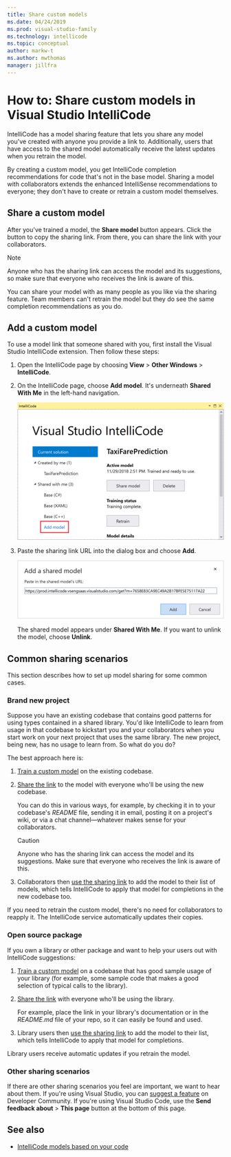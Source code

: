 ```yaml
---
title: Share custom models
ms.date: 04/24/2019
ms.prod: visual-studio-family
ms.technology: intellicode
ms.topic: conceptual
author: markw-t
ms.author: mwthomas
manager: jillfra
---
```

# How to: Share custom models in Visual Studio IntelliCode

IntelliCode has a model sharing feature that lets you share any model you've created with anyone you provide a link to. Additionally, users that have access to the shared model automatically receive the latest updates when you retrain the model.

By creating a custom model, you get IntelliCode completion recommendations for code that's not in the base model. Sharing a model with collaborators extends the enhanced IntelliSense recommendations to everyone; they don't have to create or retrain a custom model themselves.

## Share a custom model

After you've trained a model, the **Share model** button appears. Click the button to copy the sharing link. From there, you can share the link with your collaborators.

 > [!NOTE]
 > Anyone who has the sharing link can access the model and its suggestions, so make sure that everyone who receives the link is aware of this.

You can share your model with as many people as you like via the sharing feature. Team members can't retrain the model but they do see the same completion recommendations as you do.

## Add a custom model

To use a model link that someone shared with you, first install the Visual Studio IntelliCode extension. Then follow these steps:

1. Open the IntelliCode page by choosing **View** > **Other Windows** > **IntelliCode**.

1. On the IntelliCode page, choose **Add model**. It's underneath **Shared With Me** in the left-hand navigation.

   ![Add model for IntelliCode in Visual Studio](media/add-model.png)

1. Paste the sharing link URL into the dialog box and choose **Add**.

   ![Add shared model in IntelliCode](media/add-shared-model.png)

   The shared model appears under **Shared With Me**. If you want to unlink the model, choose **Unlink**.

## Common sharing scenarios

This section describes how to set up model sharing for some common cases.

### Brand new project

Suppose you have an existing codebase that contains good patterns for using types contained in a shared library. You'd like IntelliCode to learn from usage in that codebase to kickstart you and your collaborators when you start work on your next project that uses the same library. The new project, being new, has no usage to learn from. So what do you do?

The best approach here is:

1. [Train a custom model](custom-models.md#train-a-model) on the existing codebase.

2. [Share the link](custom-models.md#share-a-custom-model) to the model with everyone who'll be using the new codebase.

   You can do this in various ways, for example, by checking it in to your codebase's *README* file, sending it in email, posting it on a project's wiki, or via a chat channel&mdash;whatever makes sense for your collaborators.

   > [!CAUTION]
   > Anyone who has the sharing link can access the model and its suggestions. Make sure that everyone who receives the link is aware of this.

3. Collaborators then [use the sharing link](#use-a-sharing-link) to add the model to their list of models, which tells IntelliCode to apply that model for completions in the new codebase too.

If you need to retrain the custom model, there's no need for collaborators to reapply it. The IntelliCode service automatically updates their copies.

### Open source package

If you own a library or other package and want to help your users out with IntelliCode suggestions:

1. [Train a custom model](custom-models.md#train-a-model) on a codebase that has good sample usage of your library (for example, some sample code that makes a good selection of typical calls to the library).

2. [Share the link](custom-models.md#share-a-custom-model) with everyone who'll be using the library.

   For example, place the link in your library's documentation or in the *README.md* file of your repo, so it can easily be found and used.

3. Library users then [use the sharing link](#use-a-sharing-link) to add the model to their list, which tells IntelliCode to apply that model for completions.

Library users receive automatic updates if you retrain the model.

### Other sharing scenarios

If there are other sharing scenarios you feel are important, we want to hear about them. If you're using Visual Studio, you can [suggest a feature](/visualstudio/ide/suggest-a-feature) on Developer Community. If you're using Visual Studio Code, use the **Send feedback about** > **This page** button at the bottom of this page.

## See also

- [IntelliCode models based on your code](custom-models.md)